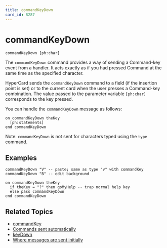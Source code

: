 ```yaml
---
title: commandKeyDown
card_id: 8287
---
```


# commandKeyDown

```
commandKeyDown [ph:char]
```

The `commandKeyDown` command provides a way of sending a Command-key event from a handler. It acts exactly as if you had pressed Command at the same time as the specified character.

HyperCard sends the `commandKeyDown` command to a field (if the insertion point is set) or to the current card when the user presses a Command-key combination. The value passed to the parameter variable `[ph:char]` corresponds to the key pressed.

You can handle the `commandKeyDown` message as follows:

```
on commandKeyDown theKey
  [ph:statements]
end commandKeyDown
```

Note: `commandKeyDown` is not sent for characters typed using the `type` command.

## Examples

```
commandKeyDown "V" -- paste; same as type "v" with commandKey
commandKeyDown "B" -- edit background

on commandKeyDown theKey
  if theKey = "?" then goMyHelp -- trap normal help key
  else pass commandKeyDown
end commandKeyDown
```

## Related Topics

* [commandKey](/HyperTalkReference/functions/commandKey)
* [Commands sent automatically](/HyperTalkReference/systemmessages/Commands-sent-automatically)
* [keyDown](/HyperTalkReference/commands/keyDown)
* [Where messages are sent initially](/HyperTalkReference/systemmessages/Where-messages-are-sent-initially)
